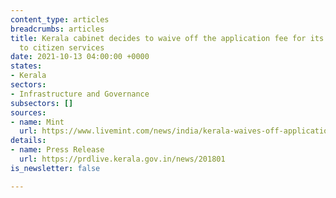 ```yaml
---
content_type: articles
breadcrumbs: articles
title: Kerala cabinet decides to waive off the application fee for its government
  to citizen services
date: 2021-10-13 04:00:00 +0000
states:
- Kerala
sectors:
- Infrastructure and Governance
subsectors: []
sources:
- name: Mint
  url: https://www.livemint.com/news/india/kerala-waives-off-application-fee-for-government-services-check-details-11633661295120.html
details:
- name: Press Release
  url: https://prdlive.kerala.gov.in/news/201801
is_newsletter: false

---
```

